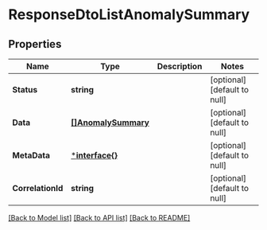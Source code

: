 # ResponseDtoListAnomalySummary

## Properties
Name | Type | Description | Notes
------------ | ------------- | ------------- | -------------
**Status** | **string** |  | [optional] [default to null]
**Data** | [**[]AnomalySummary**](AnomalySummary.md) |  | [optional] [default to null]
**MetaData** | [***interface{}**](interface{}.md) |  | [optional] [default to null]
**CorrelationId** | **string** |  | [optional] [default to null]

[[Back to Model list]](../README.md#documentation-for-models) [[Back to API list]](../README.md#documentation-for-api-endpoints) [[Back to README]](../README.md)

